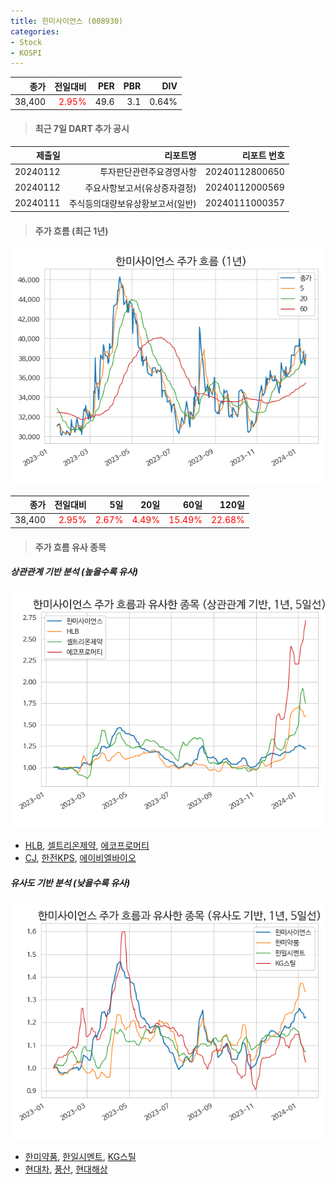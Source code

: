 ```yaml
---
title: 한미사이언스 (008930)
categories:
- Stock
- KOSPI
---
```


|종가|전일대비|PER|PBR|DIV|
|---:|-------:|--:|--:|--:|
|38,400|<span style="color: red">2.95%</span>|49.6|3.1|0.64%|

<!-- more -->

> #### 최근 7일 DART 추가 공시

|제출일|리포트명|리포트 번호|
|-----:|-------:|----------:|
|20240112|투자판단관련주요경영사항|20240112800650|
|20240112|주요사항보고서(유상증자결정)|20240112000569|
|20240111|주식등의대량보유상황보고서(일반)|20240111000357|

> #### 주가 흐름 (최근 1년)

![008930](/assets/images/stock/008930.png)

|종가|전일대비|5일|20일|60일|120일|
|---:|-------:|--:|---:|---:|----:|
|38,400|<span style="color: red">2.95%</span>|<span style="color: red">2.67%</span>|<span style="color: red">4.49%</span>|<span style="color: red">15.49%</span>|<span style="color: red">22.68%</span>|

> #### 주가 흐름 유사 종목

##### 상관관계 기반 분석 (높을수록 유사)
![008930](/assets/images/stock/008930_corr.png)
- [HLB](/028300/), [셀트리온제약](/068760/), [에코프로머티](/450080/)
- [CJ](/001040/), [한전KPS](/051600/), [에이비엘바이오](/298380/)

##### 유사도 기반 분석 (낮을수록 유사)	
![008930](/assets/images/stock/008930_sim.png)
- [한미약품](/128940/), [한일시멘트](/300720/), [KG스틸](/016380/)
- [현대차](/005380/), [풍산](/103140/), [현대해상](/001450/)